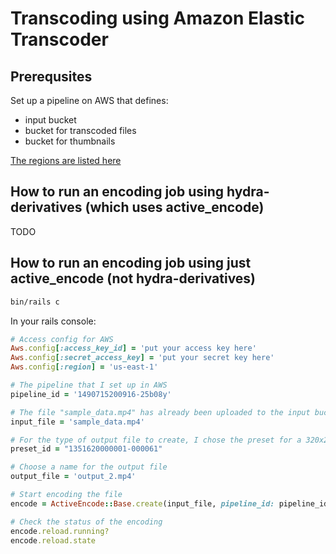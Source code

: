 # Transcoding using Amazon Elastic Transcoder

## Prerequsites

Set up a pipeline on AWS that defines:

* input bucket
* bucket for transcoded files
* bucket for thumbnails

[The regions are listed here](http://docs.aws.amazon.com/general/latest/gr/rande.html#elastictranscoder_region)

## How to run an encoding job using hydra-derivatives (which uses active\_encode)

TODO

## How to run an encoding job using just active\_encode (not hydra-derivatives)

```bash
bin/rails c
```
In your rails console:

```ruby
# Access config for AWS
Aws.config[:access_key_id] = 'put your access key here'
Aws.config[:secret_access_key] = 'put your secret key here'
Aws.config[:region] = 'us-east-1'

# The pipeline that I set up in AWS
pipeline_id = '1490715200916-25b08y'

# The file "sample_data.mp4" has already been uploaded to the input bucket for my pipeline.
input_file = 'sample_data.mp4'

# For the type of output file to create, I chose the preset for a 320x240 resolution mp4 file.
preset_id = "1351620000001-000061"

# Choose a name for the output file
output_file = 'output_2.mp4'

# Start encoding the file
encode = ActiveEncode::Base.create(input_file, pipeline_id: pipeline_id, output_key_prefix: "active_encode-demo_app/", outputs: [{ key: output_file, preset_id: preset_id }])

# Check the status of the encoding
encode.reload.running?
encode.reload.state
```

